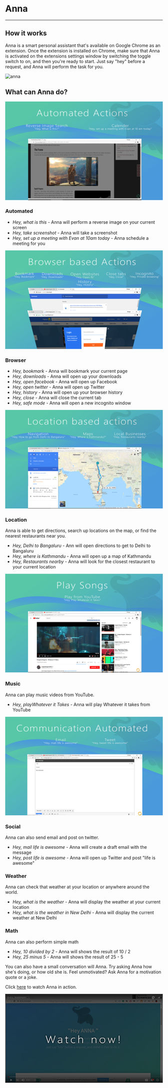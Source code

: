   # Anna
---
## How it works

Anna is a smart personal assistant that's available on Google Chrome as an extension. Once the extension is installed on Chrome, make sure that Anna is activated on the extensions settings window by switching the toggle switch to on, and then you're ready to start. Just say "hey" before a request, and Anna will perform the task for you. 

   ![anna](https://user-images.githubusercontent.com/13471358/34448588-d8d5c7d8-ecbc-11e7-82ea-2a120b7f5af6.PNG)


## What can Anna do?



![alt-image](https://github.com/Anna-Assistant/Anna/blob/master/docs/Automated.png)
### Automated
* _Hey, what is this_ - Anna will perform a reverse image on your current screen
* _Hey, take screenshot_ - Anna will take a screenshot
* _Hey, set up a meeting with Evan at 10am today_ - Anna schedule a meeting for you



![alt-image](https://github.com/Anna-Assistant/Anna/blob/master/docs/Browser.png)
### Browser
* _Hey, bookmark_ - Anna will bookmark your current page
* _Hey, downloads_ - Anna will open up your downloads
* _Hey, open facebook_ - Anna will open up Facebook
* _Hey, open twitter_ - Anna will open up Twitter
* _Hey, history_ - Anna will open up your browser history
* _Hey, close_ - Anna will close the current tab
* _Hey, safe mode_ - Anna will open a new incognito window



![alt-image](https://github.com/Anna-Assistant/Anna/blob/master/docs/Location.png)
### Location
Anna is able to get directions, search up locations on the map, or find the nearest restaurants near you.
* _Hey, Delhi to Bangaluru_ - Ann will open directions to get to Delhi to Bangaluru
* _Hey, where is Kathmandu_ - Anna will open up a map of Kathmandu
* _Hey, Restaurants nearby_ - Anna will look for the closest restaurant to your current location



![alt-image](https://github.com/Anna-Assistant/Anna/blob/master/docs/Youtube.png)
### Music
Anna can play music videos from YouTube.
* _Hey, playWhatever it Takes_ - Anna will play Whatever it takes from YouTube 



![alt-image](https://github.com/Anna-Assistant/Anna/blob/master/docs/Social.png)
### Social
Anna can also send email and post on twitter.
* _Hey, mail life is awesome_ - Anna will create a draft email with the message
* _Hey, post life is awesome_ - Anna will open up Twitter and post "life is awesome"




### Weather
Anna can check that weather at your location or anywhere around the world.
* _Hey, what is the weather_ - Anna will display the weather at your current location
* _Hey, what is the weather in New Delhi_ - Anna will display the current weather at New Delhi



### Math
Anna can also perform simple math
* _Hey, 10 divided by 2_ - Anna will shows the result of 10 / 2
* _Hey, 25 minus 5_ - Anna will shows the result of 25 - 5



You can also have a small conversation will Anna. Try asking Anna how she's doing, or how old she is.
Feel unmotivated? Ask Anna for a motivation quote or a joke.

Click [here](https://www.youtube.com/watch?v=17bVrAZMgEY) to watch Anna in action.

[![Watch on Youtube](https://github.com/Anna-Assistant/Anna/blob/master/img/Youtube.png)](https://www.youtube.com/watch?v=17bVrAZMgEY)

